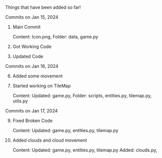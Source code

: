 Things that have been added so far!

Commits on Jan 15, 2024
1. Main Commit
   
    Content:
       Icon.png,
       Folder: data,
       game.py

3. Got Working Code

4. Updated Code
   
Commits on Jan 16, 2024

6. Added some movement

7. Started working on TileMap
   
    Content:
       Updated: game.py,
       Folder: scripts,
       entities.py,
       tilemap.py,
       utils.py
   
Commits on Jan 17, 2024

9. Fixed Broken Code
    
    Content:
       Updated: game.py,
       entities.py,
       tilemap.py

11. Added clouds and cloud movement
    
    Content:
      Updated: game.py,
      entities.py,
      tilemap.py
      Added: clouds.py,
      
